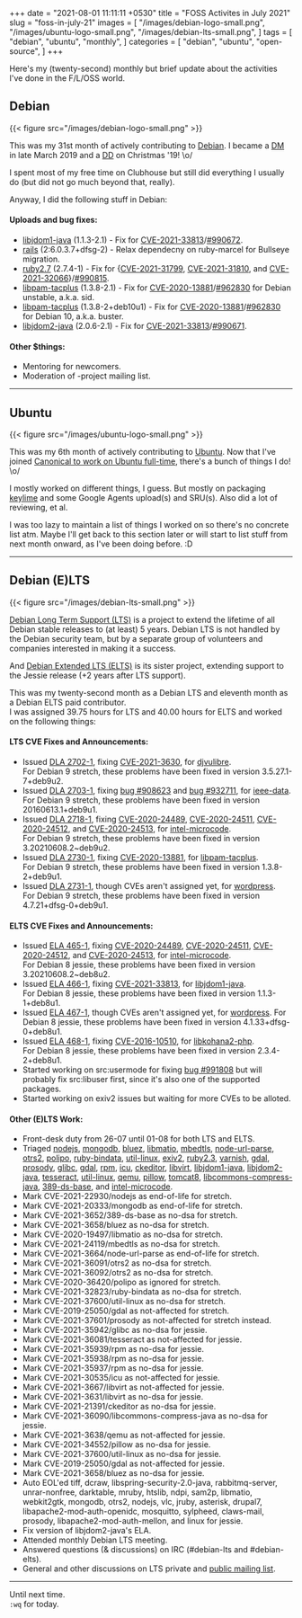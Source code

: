 +++
date = "2021-08-01 11:11:11 +0530"
title = "FOSS Activites in July 2021"
slug = "foss-in-july-21"
images = [
    "/images/debian-logo-small.png",
    "/images/ubuntu-logo-small.png",
    "/images/debian-lts-small.png",
]
tags = [
    "debian",
    "ubuntu",
    "monthly",
]
categories = [
    "debian",
    "ubuntu",
    "open-source",
]
+++

Here's my (twenty-second) monthly but brief update about the activities I've done in the F/L/OSS world.

## Debian
{{< figure src="/images/debian-logo-small.png" >}}

This was my 31st month of actively contributing to [Debian](https://www.debian.org/).
I became a [DM](https://wiki.debian.org/DebianMaintainer) in late March 2019 and a [DD](https://wiki.debian.org/DebianDeveloper) on Christmas '19! \o/

I spent most of my free time on Clubhouse but still did everything I usually do (but did not go much beyond that, really).

Anyway, I did the following stuff in Debian:

#### Uploads and bug fixes:

- [libjdom1-java](https://tracker.debian.org/pkg/libjdom1-java) (1.1.3-2.1) - Fix for [CVE-2021-33813](https://security-tracker.debian.org/tracker/CVE-2021-33813)/[#990672](https://bugs.debian.org/990672).
- [rails](https://tracker.debian.org/pkg/rails) (2:6.0.3.7+dfsg-2) - Relax dependecny on ruby-marcel for Bullseye migration.
- [ruby2.7](https://tracker.debian.org/pkg/ruby2.7) (2.7.4-1) - Fix for {[CVE-2021-31799](https://security-tracker.debian.org/tracker/CVE-2021-31799), [CVE-2021-31810](https://security-tracker.debian.org/tracker/CVE-2021-31810), and [CVE-2021-32066](https://security-tracker.debian.org/tracker/CVE-2021-32066)}/[#990815](https://bugs.debian.org/990815).
- [libpam-tacplus](https://tracker.debian.org/pkg/libpam-tacplus) (1.3.8-2.1) - Fix for [CVE-2020-13881](https://security-tracker.debian.org/tracker/CVE-2020-13881)/[#962830](https://bugs.debian.org/962830) for Debian unstable, a.k.a. sid.
- [libpam-tacplus](https://tracker.debian.org/pkg/libpam-tacplus) (1.3.8-2+deb10u1) - Fix for [CVE-2020-13881](https://security-tracker.debian.org/tracker/CVE-2020-13881)/[#962830](https://bugs.debian.org/962830) for Debian 10, a.k.a. buster.
- [libjdom2-java](https://tracker.debian.org/pkg/libjdom2-java) (2.0.6-2.1) - Fix for [CVE-2021-33813](https://security-tracker.debian.org/tracker/CVE-2021-33813)/[#990671](https://bugs.debian.org/990671).

#### Other $things:

- Mentoring for newcomers.
- Moderation of -project mailing list.

---

## Ubuntu
{{< figure src="/images/ubuntu-logo-small.png" >}}

This was my 6th month of actively contributing to [Ubuntu](https://ubuntu.com/about).
Now that I've joined [Canonical to work on Ubuntu full-time](https://utkarsh2102.com/posts/hello-canonical/), there's a bunch of things I do! \o/

I mostly worked on different things, I guess. But mostly on packaging [keylime](https://github.com/utkarsh2102/python-keylime) and some Google Agents upload(s) and SRU(s). Also did a lot of reviewing, et al.

I was too lazy to maintain a list of things I worked on so there's no concrete list atm. Maybe I'll get back to this section later or will start to list stuff from next month onward, as I've been doing before. :D

---

## Debian (E)LTS
{{< figure src="/images/debian-lts-small.png" >}}

[Debian Long Term Support (LTS)](https://www.freexian.com/en/services/debian-lts.html) is a project to extend the lifetime of all Debian stable releases to (at least) 5 years. Debian LTS is not handled by the Debian security team, but by a separate group of volunteers and companies interested in making it a success.  

And [Debian Extended LTS (ELTS)](https://deb.freexian.com/extended-lts) is its sister project, extending support to the Jessie release (+2 years after LTS support).

This was my twenty-second month as a Debian LTS and eleventh month as a Debian ELTS paid contributor.  
I was assigned 39.75 hours for LTS and 40.00 hours for ELTS and worked on the following things:  

#### LTS CVE Fixes and Announcements:

- Issued [DLA 2702-1](https://lists.debian.org/debian-lts-announce/2021/07/msg00002.html), fixing [CVE-2021-3630](https://security-tracker.debian.org/tracker/CVE-2021-3630), for [djvulibre](https://tracker.debian.org/pkg/djvulibre).  
  For Debian 9 stretch, these problems have been fixed in version 3.5.27.1-7+deb9u2.
- Issued [DLA 2703-1](https://lists.debian.org/debian-lts-announce/2021/07/msg00003.html), fixing [bug #908623](https://bugs.debian.org/908623) and [bug #932711](https://bugs.debian.org/932711), for [ieee-data](https://tracker.debian.org/pkg/ieee-data).  
  For Debian 9 stretch, these problems have been fixed in version 20160613.1+deb9u1.
- Issued [DLA 2718-1](https://lists.debian.org/debian-lts-announce/2021/07/msg00022.html), fixing [CVE-2020-24489](https://security-tracker.debian.org/tracker/CVE-2020-24489), [CVE-2020-24511](https://security-tracker.debian.org/tracker/CVE-2020-24511), [CVE-2020-24512](https://security-tracker.debian.org/tracker/CVE-2020-24512), and [CVE-2020-24513](https://security-tracker.debian.org/tracker/CVE-2020-24513), for [intel-microcode](https://tracker.debian.org/pkg/intel-microcode).  
  For Debian 9 stretch, these problems have been fixed in version 3.20210608.2~deb9u2.
- Issued [DLA 2730-1](https://lists.debian.org/debian-lts-announce/2021/08/msg00006.html), fixing [CVE-2020-13881](https://security-tracker.debian.org/tracker/CVE-2020-13881), for [libpam-tacplus](https://tracker.debian.org/pkg/libpam-tacplus).  
  For Debian 9 stretch, these problems have been fixed in version 1.3.8-2+deb9u1.
- Issued [DLA 2731-1](https://lists.debian.org/debian-lts-announce/2021/08/msg00007.html), though CVEs aren't assigned yet, for [wordpress](https://tracker.debian.org/pkg/wordpress).  
  For Debian 9 stretch, these problems have been fixed in version 4.7.21+dfsg-0+deb9u1.

#### ELTS CVE Fixes and Announcements:

- Issued [ELA 465-1](https://deb.freexian.com/extended-lts/updates/ela-465-1-intel-microcode/), fixing [CVE-2020-24489](https://security-tracker.debian.org/tracker/CVE-2020-24489), [CVE-2020-24511](https://security-tracker.debian.org/tracker/CVE-2020-24511), [CVE-2020-24512](https://security-tracker.debian.org/tracker/CVE-2020-24512), and [CVE-2020-24513](https://security-tracker.debian.org/tracker/CVE-2020-24513), for [intel-microcode](https://tracker.debian.org/pkg/intel-microcode).  
  For Debian 8 jessie, these problems have been fixed in version 3.20210608.2~deb8u2.
- Issued [ELA 466-1](https://deb.freexian.com/extended-lts/updates/ela-466-1-libjdom1-java/), fixing [CVE-2021-33813](https://security-tracker.debian.org/tracker/CVE-2021-33813), for [libjdom1-java](https://tracker.debian.org/pkg/libjdom1-java).  
  For Debian 8 jessie, these problems have been fixed in version 1.1.3-1+deb8u1.
- Issued [ELA 467-1](https://deb.freexian.com/extended-lts/updates/ela-467-1-wordpress/), though CVEs aren't assigned yet, for [wordpress](https://tracker.debian.org/pkg/wordpress).
  For Debian 8 jessie, these problems have been fixed in version 4.1.33+dfsg-0+deb8u1.
- Issued [ELA 468-1](https://deb.freexian.com/extended-lts/updates/ela-468-1-libkohana2-php/), fixing [CVE-2016-10510](https://security-tracker.debian.org/tracker/CVE-2016-10510), for [libkohana2-php](https://tracker.debian.org/pkg/libkohana2-php).  
  For Debian 8 jessie, these problems have been fixed in version 2.3.4-2+deb8u1.
- Started working on src:usermode for fixing [bug #991808](https://bugs.debian.org/991808) but will probably fix src:libuser first, since it's also one of the supported packages.
- Started working on exiv2 issues but waiting for more CVEs to be alloted.

#### Other (E)LTS Work:

- Front-desk duty from 26-07 until 01-08 for both LTS and ELTS.
- Triaged [nodejs](https://tracker.debian.org/pkg/nodejs),
[mongodb](https://tracker.debian.org/pkg/mongodb),
[bluez](https://tracker.debian.org/pkg/bluez),
[libmatio](https://tracker.debian.org/pkg/libmatio),
[mbedtls](https://tracker.debian.org/pkg/mbedtls),
[node-url-parse](https://tracker.debian.org/pkg/node-url-parse),
[otrs2](https://tracker.debian.org/pkg/otrs2),
[polipo](https://tracker.debian.org/pkg/polipo),
[ruby-bindata](https://tracker.debian.org/pkg/ruby-bindata),
[util-linux](https://tracker.debian.org/pkg/util-linux),
[exiv2](https://tracker.debian.org/pkg/exiv2),
[ruby2.3](https://tracker.debian.org/pkg/ruby2.3),
[varnish](https://tracker.debian.org/pkg/varnish),
[gdal](https://tracker.debian.org/pkg/gdal),
[prosody](https://tracker.debian.org/pkg/prosody),
[glibc](https://tracker.debian.org/pkg/glibc),
[gdal](https://tracker.debian.org/pkg/gdal),
[rpm](https://tracker.debian.org/pkg/rpm),
[icu](https://tracker.debian.org/pkg/icu),
[ckeditor](https://tracker.debian.org/pkg/ckeditor),
[libvirt](https://tracker.debian.org/pkg/libvirt),
[libjdom1-java](https://tracker.debian.org/pkg/libjdom1-java),
[libjdom2-java](https://tracker.debian.org/pkg/libjdom2-java),
[tesseract](https://tracker.debian.org/pkg/tesseract),
[util-linux](https://tracker.debian.org/pkg/util-linux),
[qemu](https://tracker.debian.org/pkg/qemu),
[pillow](https://tracker.debian.org/pkg/pillow),
[tomcat8](https://tracker.debian.org/pkg/tomcat8),
[libcommons-compress-java](https://tracker.debian.org/pkg/libcommons-compress-java),
[389-ds-base](https://tracker.debian.org/pkg/389-ds-base), and
[intel-microcode](https://tracker.debian.org/pkg/intel-microcode).
- Mark CVE-2021-22930/nodejs as end-of-life for stretch.
- Mark CVE-2021-20333/mongodb as end-of-life for stretch.
- Mark CVE-2021-3652/389-ds-base as no-dsa for stretch.
- Mark CVE-2021-3658/bluez as no-dsa for stretch.
- Mark CVE-2020-19497/libmatio as no-dsa for stretch.
- Mark CVE-2021-24119/mbedtls as no-dsa for stretch.
- Mark CVE-2021-3664/node-url-parse as end-of-life for stretch.
- Mark CVE-2021-36091/otrs2 as no-dsa for stretch.
- Mark CVE-2021-36092/otrs2 as no-dsa for stretch.
- Mark CVE-2020-36420/polipo as ignored for stretch.
- Mark CVE-2021-32823/ruby-bindata as no-dsa for stretch.
- Mark CVE-2021-37600/util-linux as no-dsa for stretch.
- Mark CVE-2019-25050/gdal as not-affected for stretch.
- Mark CVE-2021-37601/prosody as not-affected for stretch instead.
- Mark CVE-2021-35942/glibc as no-dsa for jessie.
- Mark CVE-2021-36081/tesseract as not-affected for jessie.
- Mark CVE-2021-35939/rpm as no-dsa for jessie.
- Mark CVE-2021-35938/rpm as no-dsa for jessie.
- Mark CVE-2021-35937/rpm as no-dsa for jessie.
- Mark CVE-2021-30535/icu as not-affected for jessie.
- Mark CVE-2021-3667/libvirt as not-affected for jessie.
- Mark CVE-2021-3631/libvirt as no-dsa for jessie.
- Mark CVE-2021-21391/ckeditor as no-dsa for jessie.
- Mark CVE-2021-36090/libcommons-compress-java as no-dsa for jessie.
- Mark CVE-2021-3638/qemu as not-affected for jessie.
- Mark CVE-2021-34552/pillow as no-dsa for jessie.
- Mark CVE-2021-37600/util-linux as no-dsa for jessie.
- Mark CVE-2019-25050/gdal as not-affected for jessie.
- Mark CVE-2021-3658/bluez as no-dsa for jessie.
- Auto EOL'ed tiff, dcraw, libspring-security-2.0-java, rabbitmq-server, unrar-nonfree, darktable, mruby, htslib, ndpi, sam2p, libmatio, webkit2gtk, mongodb, otrs2, nodejs, vlc, jruby, asterisk, drupal7, libapache2-mod-auth-openidc, mosquitto, sylpheed, claws-mail, prosody, libapache2-mod-auth-mellon, and linux for jessie.
- Fix version of libjdom2-java's ELA.
- Attended monthly Debian LTS meeting.
- Answered questions (& discussions) on IRC (#debian-lts and #debian-elts).
- General and other discussions on LTS private and [public mailing list](https://lists.debian.org/debian-lts/2021/07/threads.html).

---

Until next time.  
`:wq` for today.
